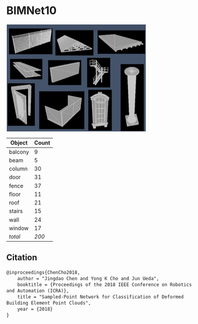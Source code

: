BIMNet10
========

![Dataset](dataset.png?raw=true)

| Object  | Count |
| ------  | ----- |
| balcony | 9     |
| beam    | 5     |
| column  | 30    |
| door    | 31    |
| fence   | 37    |
| floor   | 11    |
| roof    | 21    |
| stairs  | 15    |
| wall    | 24    |
| window  | 17    |
| *total* | *200* |

Citation
--------

	@inproceedings{ChenCho2018,
   		author = "Jingdao Chen and Yong K Cho and Jun Ueda",
   		booktitle = {Proceedings of the 2018 IEEE Conference on Robotics and Automation (ICRA)},
   		title = "Sampled-Point Network for Classification of Deformed Building Element Point Clouds",
   		year = {2018}
	}


